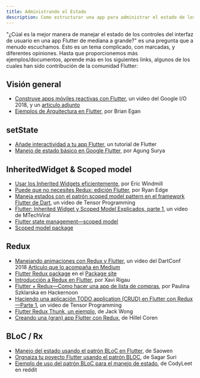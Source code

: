 ```yaml
---
title: Administrando el Estado
description: Como estructurar una app para administrar el estado de los datos que fluyen a través de ella.
---
```


"¿Cúal es la mejor manera de manejar el estado de los controles del interfaz de usuario en 
una app Flutter de mediana a grande?" es una pregunta que a menudo escuchamos.
Esto es un tema complicado, con marcadas, y diferentes opiniones.
Hasta que proporcionemos más ejemplos/documentos, aprende más en los 
siguientes links, algunos de los cuales han sido contribución de 
la comunidad Flutter:

## Visión general

* [Construye apps móviles reactivas con Flutter](https://www.youtube.com/watch?v=RS36gBEp8OI&feature=youtu.be),
  un video del Google I/O 2018, y un 
  [articulo adjunto]({{site.flutter-medium}}/build-reactive-mobile-apps-in-flutter-companion-article-13950959e381)
* [Ejemplos de Arquitectura en Flutter](http://fluttersamples.com/), por Brian Egan

## setState

* [Añade interactividad a tu app Flutter](/docs/development/ui/interactive),
  un tutorial de Flutter
* [Manejo de estado básico en Google Flutter](https://medium.com/@agungsurya/basic-state-management-in-google-flutter-6ee73608f96d),
  por Agung Surya

## InheritedWidget &amp; Scoped model

* [Usar los Inherited Widgets eficientemente](https://ericwindmill.com/posts/inherited_widget/),
  por Eric Windmill
* [Puede que no necesites Redux: edición Flutter](https://proandroiddev.com/you-might-not-need-redux-the-flutter-edition-9c11eba006d7), por Ryan Edge
* [Maneja estados con el patrón scoped model pattern en el framework Flutter de Dart](https://www.youtube.com/watch?v=-MCeWP3rgI0), un video de Tensor Programming
* [Flutter: Inherited Widget y Scoped Model Explicados, parte 1](https://www.youtube.com/watch?v=j-27MZwRbFw),
  un video de MTechViral
* [Flutter state management&mdash;scoped model](https://www.youtube.com/watch?v=Oql5bU-Uvso)
* [Scoped model package](https://pub.dartlang.org/packages/scoped_model)

## Redux

* [Manejando animaciones con Redux y Flutter](https://www.youtube.com/watch?v=9ZkLtr0Fbgk), un video del DartConf 2018 [Articulo que lo acompaña en Medium](https://medium.com/flutter-io/animation-management-with-flutter-and-flux-redux-94729e6585fa)
* [Flutter Redux package]({{site.pub}}/packages/flutter_redux) en el [Package site]({{site.pub}})
* [Introducción a Redux en Flutter](https://blog.novoda.com/introduction-to-redux-in-flutter/), por Xavi Rigau
* [Flutter + Redux&mdash;Como hacer una app de lista de compras](https://hackernoon.com/flutter-redux-how-to-make-shopping-list-app-1cd315e79b65),
  por Paulina Szklarska en Hackernoon
* [Haciendo una aplicación TODO application (CRUD) en Flutter con Redux&mdash;Parte 1](https://www.youtube.com/watch?v=Wj216eSBBWs),
  un video de Tensor Programming
* [Flutter Redux Thunk, un ejemplo](https://medium.com/flutterpub/flutter-redux-thunk-27c2f2b80a3b),
  de Jack Wong
* [Creando una (gran) app Flutter con Redux](https://hillelcoren.com/2018/06/01/building-a-large-flutter-app-with-redux/),
  de Hillel Coren

## BLoC / Rx

* [Manejo del estado usando el patrón BLoC en Flutter](https://hk.saowen.com/a/fbb6e484de022173fe85248875286060ce40d069c97420bc0be49d838e19e372), 
  de Saowen
* [Orgnaiza tu poyecto Flutter usando el patrón BLOC](https://medium.com/flutterpub/architecting-your-flutter-project-bd04e144a8f1),
  de Sagar Suri
* [Ejemplo de uso del patrón BLoC para el manejo de estado](https://www.reddit.com/r/FlutterDev/comments/9b025j/example_using_bloc_pattern_for_state_management/),
  de CodyLeet en reddit
